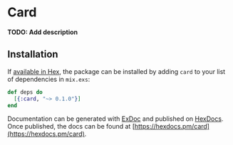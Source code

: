 # Card

**TODO: Add description**

## Installation

If [available in Hex](https://hex.pm/docs/publish), the package can be installed
by adding `card` to your list of dependencies in `mix.exs`:

```elixir
def deps do
  [{:card, "~> 0.1.0"}]
end
```

Documentation can be generated with [ExDoc](https://github.com/elixir-lang/ex_doc)
and published on [HexDocs](https://hexdocs.pm). Once published, the docs can
be found at [https://hexdocs.pm/card](https://hexdocs.pm/card).


